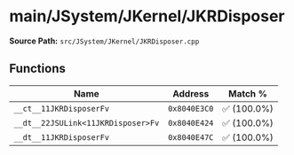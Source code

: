 # main/JSystem/JKernel/JKRDisposer

**Source Path:** `src/JSystem/JKernel/JKRDisposer.cpp`

## Functions

| Name | Address | Match % |
|------|---------|---------|
| `__ct__11JKRDisposerFv` | `0x8040E3C0` | :white_check_mark: (100.0%) |
| `__dt__22JSULink<11JKRDisposer>Fv` | `0x8040E424` | :white_check_mark: (100.0%) |
| `__dt__11JKRDisposerFv` | `0x8040E47C` | :white_check_mark: (100.0%) |
